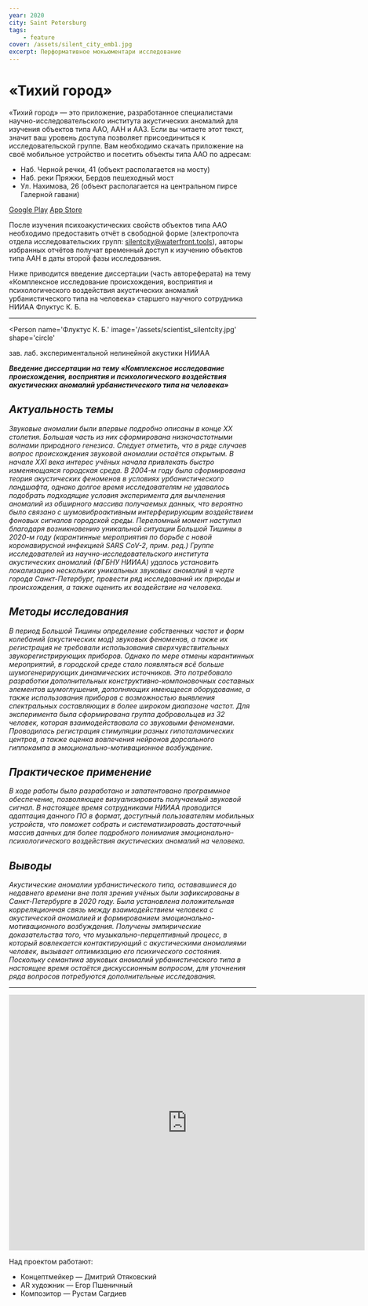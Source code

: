 ```yaml
---
year: 2020
city: Saint Petersburg
tags:
    - feature
cover: /assets/silent_city_emb1.jpg
excerpt: Перформативное мокьюментари исследование
---
```


# «Тихий город»

«Тихий город» — это приложение, разработанное специалистами научно-исследовательского института акустических аномалий для изучения объектов типа ААО, ААН и ААЗ. Если вы читаете этот текст, значит ваш уровень доступа позволяет присоединиться к исследовательской группе. Вам необходимо скачать приложение на своё мобильное устройство и посетить объекты типа ААО по адресам:
- Наб. Черной речки, 41 (объект располагается на мосту)
- Наб. реки Пряжки, Бердов пешеходный мост
- Ул. Нахимова, 26 (объект располагается на центральном пирсе Галерной гавани)

[Google Play](https://play.google.com/store/apps/details?id=com.THEATRE_MAN.SILENTCITY)
[App Store](https://apps.apple.com/us/app/%D1%82%D0%B8%D1%85%D0%B8%D0%B9-%D0%B3%D0%BE%D1%80%D0%BE%D0%B4/id1527404472)

После изучения психоакустических свойств объектов типа ААО необходимо предоставить отчёт в свободной форме (электропочта отдела исследовательских групп: silentcity@waterfront.tools), авторы избранных отчётов получат временный доступ к изучению объектов типа ААН в даты второй фазы исследования.

Ниже приводится введение диссертации (часть автореферата) на тему «Комплексное исследование происхождения, восприятия и психологического воздействия акустических аномалий урбанистического типа на человека» старшего научного сотрудника НИИАА Флуктус К. Б. 

***

<Person
    name='Флуктус К. Б.'
    image='/assets/scientist_silentcity.jpg'
    shape='circle'
>
зав. лаб. экспериментальной нелинейной акустики НИИАА
</Person>

***Введение диссертации на тему «Комплексное исследование происхождения, восприятия и психологического воздействия акустических аномалий урбанистического типа на человека»***

## *Актуальность темы*
*Звуковые аномалии были впервые подробно описаны в конце XX столетия. Большая часть из них сформирована низкочастотными волнами природного генезиса. Следует отметить, что в ряде случаев вопрос происхождения звуковой аномалии остаётся открытым.
В начале XXI века интерес учёных начала привлекать быстро изменяющаяся городская среда. В 2004-м году была сформирована теория акустических феноменов в условиях урбанистического ландшафта, однако долгое время исследователям не удавалось подобрать подходящие условия эксперимента для вычленения аномалий из обширного массива получаемых данных, что вероятно было связано с шумовиброактивным интерферирующим воздействием фоновых сигналов городской среды. Переломный момент наступил благодаря возникновению уникальной ситуации Большой Тишины в 2020-м году (карантинные мероприятия по борьбе с новой коронавирусной инфекцией SARS CoV-2, прим. ред.) Группе исследователей из научно-исследовательского института акустических аномалий (ФГБНУ НИИАА) удалось установить локализацию нескольких уникальных звуковых аномалий в черте города Санкт-Петербург, провести ряд исследований их природы и происхождения, а также оценить их воздействие на человека.*

## *Методы исследования*
*В период Большой Тишины определение собственных частот и форм колебаний (акустических мод) звуковых феноменов, а также их регистрация не требовали использования сверхчувствительных звукорегистрирующих приборов. Однако по мере отмены карантинных мероприятий, в городской среде стало появляться всё больше шумогенерирующих динамических источников. Это потребовало разработки дополнительных конструктивно-компоновочных составных элементов шумоглушения, дополняющих имеющееся оборудование, а также использования приборов с возможностью выявления спектральных составляющих в более широком диапазоне частот.
Для эксперимента была сформирована группа добровольцев из 32 человек, которая взаимодействовала со звуковыми феноменами. Проводилась регистрация стимуляции разных гипоталамических центров, а также оценка вовлечения нейронов дорсального гиппокампа в эмоционально-мотивационное возбуждение.*

## *Практическое применение*
*В ходе работы было разработано и запатентовано программное обеспечение, позволяющее визуализировать получаемый звуковой сигнал. В настоящее время сотрудниками НИИАА проводится адаптация данного ПО в формат, доступный пользователям мобильных устройств, что поможет собрать и систематизировать достаточный массив данных для более подробного понимания эмоционально-психологического воздействия акустических аномалий на человека.*

## *Выводы*
*Акустические аномалии урбанистического типа, остававшиеся до недавнего времени вне поля зрения учёных были зафиксированы в Санкт-Петербурге в 2020 году. Была установлена положительная корреляционная связь между взаимодействием человека с акустической аномалией и формированием эмоционально-мотивационного возбуждения. Получены эмпирические доказательства того, что музыкально-перцептивный процесс, в который вовлекается контактирующий с акустическими аномалиями человек, вызывает оптимизацию его психического состояния. Поскольку семантика звуковых аномалий урбанистического типа в настоящее время остаётся дискуссионным вопросом, для уточнения ряда вопросов потребуются дополнительные исследования.*

***

<iframe width="725" height="521" src="https://www.youtube.com/embed/7-hPvJpMQyI" frameborder="0" allow="accelerometer; autoplay; encrypted-media; gyroscope; picture-in-picture" allowfullscreen></iframe>

Над проектом работают:
- Концептмейкер — Дмитрий Отяковский
- AR художник — Егор Пшеничный
- Композитор — Рустам Сагдиев